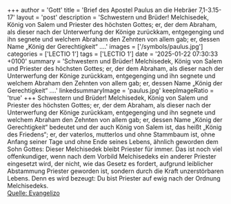 +++
author = 'Gott'
title = 'Brief des Apostel Paulus an die Hebräer 7,1-3.15-17'
layout = 'post'
description = 'Schwestern und Brüder! Melchisedek, König von Salem und Priester des höchsten Gottes; er, der dem Abraham, als dieser nach der Unterwerfung der Könige zurückkam, entgegenging und ihn segnete und welchem Abraham den Zehnten von allem gab; er, dessen Name „König der Gerechtigkeit“ ....'
images = ['/symbols/paulus.jpg']
categories = ['LECTIO 1']
tags = ['LECTIO 1']
date = '2025-01-22 07:30:33 +0100'
summary = 'Schwestern und Brüder! Melchisedek, König von Salem und Priester des höchsten Gottes; er, der dem Abraham, als dieser nach der Unterwerfung der Könige zurückkam, entgegenging und ihn segnete und welchem Abraham den Zehnten von allem gab; er, dessen Name „König der Gerechtigkeit“ ....'
linkedsummaryImage = 'paulus.jpg'
keepImageRatio = 'true'
+++
Schwestern und Brüder! Melchisedek, König von Salem und Priester des höchsten Gottes; er, der dem Abraham, als dieser nach der Unterwerfung der Könige zurückkam, entgegenging und ihn segnete
und welchem Abraham den Zehnten von allem gab; er, dessen Name „König der Gerechtigkeit“ bedeutet und der auch König von Salem ist, das heißt „König des Friedens“;
er, der vaterlos, mutterlos und ohne Stammbaum ist, ohne Anfang seiner Tage und ohne Ende seines Lebens, ähnlich geworden dem Sohn Gottes: Dieser Melchisedek bleibt Priester für immer.<!--more-->
Das ist noch viel offenkundiger, wenn nach dem Vorbild Melchisedeks ein anderer Priester eingesetzt wird,
der nicht, wie das Gesetz es fordert, aufgrund leiblicher Abstammung Priester geworden ist, sondern durch die Kraft unzerstörbaren Lebens.
Denn es wird bezeugt: Du bist Priester auf ewig nach der Ordnung Melchisedeks.<br> [Quelle: Evangelizo](https://evangeliumtagfuertag.org/DE/gospel)